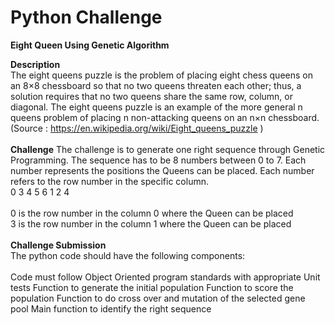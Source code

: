 # Python Challenge 

**Eight Queen Using Genetic Algorithm**

**Description**<br>
The eight queens puzzle is the problem of placing eight chess queens on an 8×8 chessboard so that no two queens threaten each other; thus, a solution requires that no two queens share the same row, column, or diagonal. The eight queens puzzle is an example of the more general n queens problem of placing n non-attacking queens on an n×n chessboard. (Source : https://en.wikipedia.org/wiki/Eight_queens_puzzle ) 
<br><br>
**Challenge**
The challenge is to generate one right sequence through Genetic Programming. The sequence has to be 8 numbers between 0 to 7. Each number represents the positions the Queens can be placed. Each number refers to the row number in the specific column.<br>
0 3 4 5 6 1 2 4 
<br>
<br>
0 is the row number in the column 0 where the Queen can be placed <br>
3 is the row number in the column 1 where the Queen can be placed 
<br><br>
**Challenge Submission**<br>
The python code should have the following components:<br>
<br>
Code must follow Object Oriented program standards with appropriate Unit tests 
Function to generate the initial population 
Function to score the population 
Function to do cross over and mutation of the selected gene pool 
Main function to identify the right sequence 
